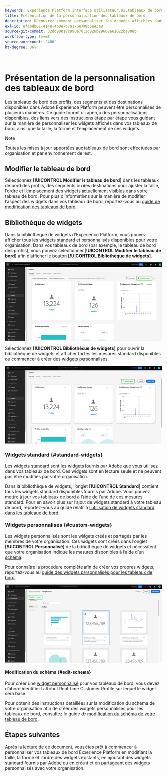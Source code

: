 ```yaml
---
keywords: Experience Platform;interface utilisateur;UI;tableaux de bord;tableau de bord;profils;segments;destinations
title: Présentation de la personnalisation des tableaux de bord
description: Découvrez comment personnaliser les données affichées dans vos tableaux de bord Adobe Experience Platform.
exl-id: efabdb61-4148-4b0e-b7a1-6e788b5e43a8
source-git-commit: 32dd90018c990e7013d826b29608a61022ba808b
workflow-type: tm+mt
source-wordcount: '468'
ht-degree: 86%

---
```


# Présentation de la personnalisation des tableaux de bord

Les tableaux de bord des profils, des segments et des destinations disponibles dans Adobe Experience Platform peuvent être personnalisés de plusieurs manières. Ce guide fournit un aperçu des personnalisations disponibles, des liens vers des instructions étape par étape vous guidant sur la manière de personnaliser les widgets affichés dans vos tableaux de bord, ainsi que la taille, la forme et lʼemplacement de ces widgets.

>[!NOTE]
>
>Toutes les mises à jour apportées aux tableaux de bord sont effectuées par organisation et par environnement de test.

## Modifier le tableau de bord

Sélectionnez **[!UICONTROL Modifier le tableau de bord]** dans les tableaux de bord des profils, des segments ou des destinations pour ajuster la taille, lʼordre et lʼemplacement des widgets actuellement visibles dans votre tableau de bord. Pour plus dʼinformations sur la manière de modifier lʼaspect des widgets dans vos tableaux de bord, reportez-vous au [guide de modification des tableaux de bord](modify.md).

## Bibliothèque de widgets

Dans la bibliothèque de widgets dʼExperience Platform, vous pouvez afficher tous les widgets [standard](#standard-widgets) et [personnalisés](#custom-widgets) disponibles pour votre organisation. Dans vos tableaux de bord (par exemple, le tableau de bord des profils), vous pouvez sélectionner **[!UICONTROL Modifier le tableau de bord]** afin dʼafficher le bouton **[!UICONTROL Bibliothèque de widgets]**.

![Le tableau de bord Profils avec modification du tableau de bord est mis en surbrillance.](../images/customization/modify-dashboard.png)

Sélectionnez **[!UICONTROL Bibliothèque de widgets]** pour ouvrir la bibliothèque de widgets et afficher toutes les mesures standard disponibles ou commencer à créer des widgets personnalisés.

![Le tableau de bord Profils avec la bibliothèque de widgets est mis en surbrillance.](../images/customization/widget-library-button.png)

### Widgets standard {#standard-widgets}

Les widgets standard sont les widgets fournis par Adobe que vous utilisez dans vos tableaux de bord. Ces widgets sont en lecture seule et ne peuvent pas être modifiés par votre organisation.

Dans la bibliothèque de widgets, lʼonglet **[!UICONTROL Standard]** contient tous les widgets standard disponibles fournis par Adobe. Vous pouvez mettre à jour vos tableaux de bord à lʼaide de lʼune de ces mesures standard. Pour en savoir plus sur l’ajout de widgets standard à votre tableau de bord, reportez-vous au guide relatif à [l’utilisation de widgets standard dans les tableaux de bord](standard-widgets.md).

### Widgets personnalisés {#custom-widgets}

Les widgets personnalisés sont les widgets créés et partagés par les membres de votre organisation. Ces widgets sont créés dans lʼonglet **[!UICONTROL Personnalisé]** de la bibliothèque de widgets et nécessitent que votre organisation indique les mesures disponibles à lʼaide dʼun [schéma](#edit-schema).

Pour connaître la procédure complète afin de créer vos propres widgets, reportez-vous au [guide des widgets personnalisés pour les tableaux de bord](custom-widgets.md).

![Espace de travail de la bibliothèque de widgets en surbrillance Standard et Personnalisé.](../images/customization/widget-library.png)

#### Modification du schéma {#edit-schema}

Pour créer une [widget personnalisé](#custom-widgets) pour vos tableaux de bord, vous devez d’abord identifier l’attribut Real-time Customer Profile sur lequel le widget sera basé.

Pour obtenir des instructions détaillées sur la modification du schéma de votre organisation afin de créer des widgets personnalisés pour les tableaux de bord, consultez le guide de [modification du schéma de votre tableau de bord](edit-schema.md).

## Étapes suivantes

Après la lecture de ce document, vous êtes prêt à commencer à personnaliser vos tableaux de bord Experience Platform en modifiant la taille, la forme et lʼordre des widgets existants, en ajoutant des widgets standard fournis par Adobe ou en créant et en partageant des widgets personnalisés avec votre organisation.
